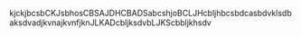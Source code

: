 kjckjbcsbCKJsbhosCBSAJDHCBADSabcshjoBCLJHcbljhbcsbdcasbdvklsdbaksdvadjkvnajkvnfjknJLKADcbljksdvbLJKScbbljkhsdv

